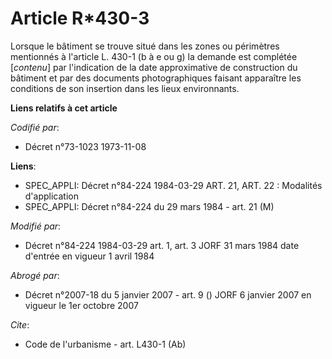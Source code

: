 # Article R*430-3

Lorsque le bâtiment se trouve situé dans les zones ou périmètres mentionnés à l'article L. 430-1 (b à e ou g) la demande est
complétée [*contenu*] par l'indication de la date approximative de construction du bâtiment et par des documents
photographiques faisant apparaître les conditions de son insertion dans les lieux environnants.

**Liens relatifs à cet article**

_Codifié par_:

  - Décret n°73-1023 1973-11-08

**Liens**:

  - SPEC_APPLI: Décret n°84-224 1984-03-29 ART. 21, ART. 22 : Modalités d'application
  - SPEC_APPLI: Décret n°84-224 du 29 mars 1984 - art. 21 (M)

_Modifié par_:

  - Décret n°84-224 1984-03-29 art. 1, art. 3 JORF 31 mars 1984 date d'entrée en vigueur 1 avril 1984

_Abrogé par_:

  - Décret n°2007-18 du 5 janvier 2007 - art. 9 () JORF 6 janvier 2007 en vigueur le 1er octobre 2007

_Cite_:

  - Code de l'urbanisme - art. L430-1 (Ab)

